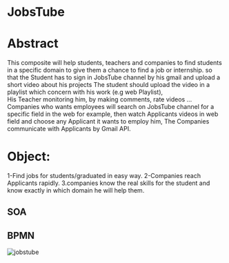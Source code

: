  # JobsTube 


# Abstract

  This composite will help students, teachers and companies to find students in a specific domain to give them a chance to find a job or internship.  so that the Student has to sign in JobsTube channel by his gmail and upload a short video about his projects The student should upload  the video in a playlist which concern with his work (e.g web Playlist),  
His Teacher monitoring him, by making comments, rate videos ... 
Companies who wants employees will search on JobsTube channel for a specific field in the web for example,
then watch Applicants videos in web field and choose any Applicant it wants to employ him,
The Companies communicate with Applicants by Gmail API.

# Object:
1-Find jobs for students/graduated in easy way.
2-Companies reach Applicants rapidly. 
3.companies know the real skills for the student and know exactly in which domain he will help them.
 
## SOA



## BPMN
![jobstube](https://user-images.githubusercontent.com/32819463/49326530-2ae13a00-f55c-11e8-843f-435d2670b14a.png)



 
